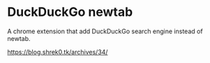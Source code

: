 DuckDuckGo newtab
======================

A chrome extension that add DuckDuckGo search engine instead of newtab.


https://blog.shrek0.tk/archives/34/
